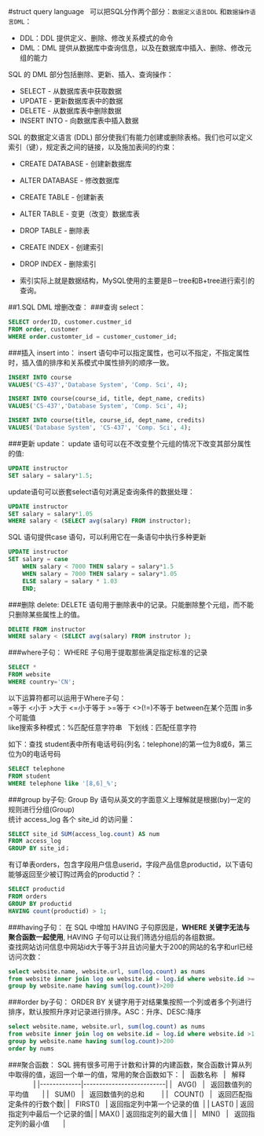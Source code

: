 #struct query language   
可以把SQL分作两个部分：`数据定义语言DDL` 和`数据操作语言DML`：   
* DDL：DDL 提供定义、删除、修改关系模式的命令
* DML：DML 提供从数据库中查询信息，以及在数据库中插入、删除、修改元组的能力

SQL 的 DML 部分包括删除、更新、插入、查询操作：

* SELECT - 从数据库表中获取数据
* UPDATE - 更新数据库表中的数据
* DELETE - 从数据库表中删除数据
* INSERT INTO - 向数据库表中插入数据

SQL 的数据定义语言 (DDL) 部分使我们有能力创建或删除表格。我们也可以定义索引（键），规定表之间的链接，以及施加表间的约束：

* CREATE DATABASE - 创建新数据库
* ALTER DATABASE - 修改数据库
* CREATE TABLE - 创建新表
* ALTER TABLE - 变更（改变）数据库表
* DROP TABLE - 删除表
* CREATE INDEX - 创建索引
* DROP INDEX - 删除索引

* 索引实际上就是数据结构，MySQL使用的主要是B－tree和B+tree进行索引的查询。

##1.SQL DML 增删改查：
###查询 select：
```sql
SELECT orderID, customer.custmer_id
FROM order, customer
WHERE order.customter_id = customer_customer_id;
```

###插入 insert into：
insert 语句中可以指定属性，也可以不指定，不指定属性时，插入值的排序和关系模式中属性排列的顺序一致。  
```sql
INSERT INTO course
VALUES('CS-437','Database System', 'Comp. Sci', 4);

INSERT INTO course(course_id, title, dept_name, credits)
VALUES('CS-437','Database System', 'Comp. Sci', 4);

INSERT INTO course(title, course_id, dept_name, credits)
VALUES('Database System', 'CS-437', 'Comp. Sci', 4);
```

###更新 update：
update 语句可以在不改变整个元组的情况下改变其部分属性的值:  
```sql
UPDATE instructor
SET salary = salary*1.5;
```
update语句可以嵌套select语句对满足查询条件的数据处理：
```sql
UPDATE instructor
SET salary = salary*1.05
WHERE salary < (SELECT avg(salary) FROM instructor);
```
SQL 语句提供case 语句，可以利用它在一条语句中执行多种更新
```sql
UPDATE instructor
SET salary = case
    WHEN salary < 7000 THEN salary = salary*1.5
    WHEN salary = 7000 THEN salary = salary*1.05
    ELSE salary = salary * 1.03
    END;
```

###删除 delete:
DELETE 语句用于删除表中的记录。只能删除整个元组，而不能只删除某些属性上的值。  
```sql
DELETE FROM instructor
WHERE salary < (SELECT avg(salary) FROM instrutor );
```

###where子句：
WHERE 子句用于提取那些满足指定标准的记录  
```sql
SELECT *
FROM website
WHERE country='CN';
```
以下运算符都可以运用于Where子句：   
=等于   <小于   >大于   <=小于等于    >=等于    <>(!=)不等于     between在某个范围     in多个可能值       
like搜索多种模式：%匹配任意字符串   下划线：匹配任意字符    

如下：查找 student表中所有电话号码(列名：telephone)的第一位为8或6，第三位为0的电话号码   
```sql
SELECT telephone
FROM student
WHERE telephone like '[8,6]_%';
```

###group by子句:
Group By 语句从英文的字面意义上理解就是根据(by)一定的规则进行分组(Group)  
统计 access_log 各个 site_id 的访问量：  
```sql
SELECT site_id SUM(access_log.count) AS num
FROM access_log 
GROUP BY site_id；
```
有订单表orders，包含字段用户信息userid，字段产品信息productid，以下语句能够返回至少被订购过两会的productid？：  
```sql
SELECT productid
FROM orders
GROUP BY productid 
HAVING count(productid) > 1;
```

###having子句：
在 SQL 中增加 HAVING 子句原因是，**WHERE 关键字无法与聚合函数一起使用**, HAVING 子句可以让我们筛选分组后的各组数据。  
查找网站访问信息中网站id大于等于3并且访问量大于200的网站的名字和url已经访问次数：
```sql
select website.name, website.url, sum(log.count) as nums 
from website inner join log on website.id = log.id where website.id >= 3
group by website.name having sum(log.count)>200
```

###order by子句：
ORDER BY 关键字用于对结果集按照一个列或者多个列进行排序，默认按照升序对记录进行排序。ASC：升序、DESC:降序
```sql
select website.name, website.url, sum(log.count) as nums 
from website inner join log on website.id = log.id where website.id >1
group by website.name having sum(log.count)>200
order by nums
```

###聚合函数：
SQL 拥有很多可用于计数和计算的内建函数，聚合函数计算从列中取得的值，返回一个单一的值，常用的聚合函数如下：
|   函数名称   |    解释                  |
|-------------|--------------------------|
|    AVG()    |   返回数值列的平均值       |
|    SUM()    |   返回数值列的总和         |
|   COUNT()   |   返回匹配指定条件的行数个数|
|   FIRST()   | 返回指定列中第一个记录的值  |
|   LAST()    | 返回指定列中最后一个记录的值|
|    MAX()    |   返回指定列的最大值       |
|    MIN()    |   返回指定列的最小值       |

